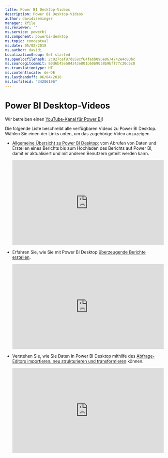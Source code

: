 ```yaml
---
title: Power BI Desktop-Videos
description: Power BI Desktop-Videos
author: davidiseminger
manager: kfile
ms.reviewer: ''
ms.service: powerbi
ms.component: powerbi-desktop
ms.topic: conceptual
ms.date: 05/02/2018
ms.author: davidi
LocalizationGroup: Get started
ms.openlocfilehash: 2c027cef97d858cf64febb096e0674742e4c80bc
ms.sourcegitcommit: 80d6b45eb84243e801b60b9038b9bff77c30d5c8
ms.translationtype: HT
ms.contentlocale: de-DE
ms.lasthandoff: 06/04/2018
ms.locfileid: "34286196"
---
```

# <a name="power-bi-desktop-videos"></a>Power BI Desktop-Videos
Wir betreiben einen [YouTube-Kanal für Power BI](http://www.youtube.com/playlist?list=PL1N57mwBHtN2q1WbU5O29rrn_A0lkVv9p)!

Die folgende Liste beschreibt alle verfügbaren Videos zu Power BI Desktop. Wählen Sie einen der Links unten, um das zugehörige Video anzuzeigen.

- [Allgemeine Übersicht zu Power BI Desktop:](https://www.youtube.com/watch?v=Qgam9M8I0xA) vom Abrufen von Daten und Erstellen eines Berichts bis zum Hochladen des Berichts auf Power BI, damit er aktualisiert und mit anderen Benutzern geteilt werden kann.  
  
  <iframe width="500" height="281" src="https://www.youtube.com/embed/Qgam9M8I0xA" frameborder="0" allowfullscreen></iframe> 
  
- Erfahren Sie, wie Sie mit Power BI Desktop [überzeugende Berichte erstellen](https://www.youtube.com/watch?v=ByIUx-HmQbw).
  
  <iframe width="500" height="281" src="https://www.youtube.com/embed/IMAsitQ2cAc" frameborder="0" allowfullscreen></iframe>  
  
- Verstehen Sie, wie Sie Daten in Power BI Desktop mithilfe des [Abfrage-Editors importieren, neu strukturieren und transformieren](https://www.youtube.com/watch?v=ByIUx-HmQbw) können.
  
  <iframe width="500" height="281" src="https://www.youtube.com/embed/ByIUx-HmQbw" frameborder="0" allowfullscreen></iframe>

